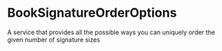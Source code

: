 # BookSignatureOrderOptions
A service that provides all the possible ways you can uniquely order the given number of signature sizes
